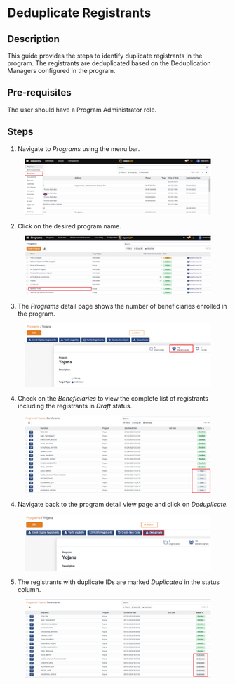 # Deduplicate Registrants

## Description

This guide provides the steps to identify duplicate registrants in the program. The registrants are deduplicated based on the Deduplication Managers configured in the program.

## Pre-requisites <a href="#pre-requisites" id="pre-requisites"></a>

The user should have a Program Administrator role.

## Steps <a href="#steps" id="steps"></a>

1. Navigate to _Programs_ using the menu bar.

<figure><img src="../../.gitbook/assets/home-page-openg2p (8).png" alt=""><figcaption></figcaption></figure>

2. Click on the desired program name.

<figure><img src="../../.gitbook/assets/all-program-multiapproval (1).PNG" alt=""><figcaption></figcaption></figure>

3. The _Programs_ detail page shows the number of beneficiaries enrolled in the program.

<figure><img src="../../.gitbook/assets/deduplication-program-beneficiary (1).png" alt=""><figcaption></figcaption></figure>

4. Check on the _Beneficiaries_ to view the complete list of registrants including the registrants in _Draft_ status.

<figure><img src="../../.gitbook/assets/deduplication-beneficiary-list (1).PNG" alt=""><figcaption></figcaption></figure>

4. Navigate back to the program detail view page and click on _Deduplicate._

<figure><img src="../../.gitbook/assets/deduplication-deduplicate.PNG" alt=""><figcaption></figcaption></figure>

5. The registrants with duplicate IDs are marked _Duplicated_ in the status column.

<figure><img src="../../.gitbook/assets/deduplication-list (1).PNG" alt=""><figcaption></figcaption></figure>

